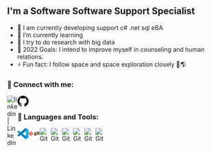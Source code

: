 ## I'm a Software Software Support Specialist
- 🔭 I am currently developing support c# .net sql eBA
- 🌱 I’m currently learning
- 🤔 I try to do research with big data
- 🥅 2022 Goals: I intend to improve myself in counseling and human relations.
- ⚡ Fun fact: I follow space and space exploration closely 🚀🌎



### 📩 Connect with me:

[<img align="left" alt="linkedin | LinkedIn" width="24px" src="https://raw.githubusercontent.com/peterthehan/peterthehan/master/assets/linkedin.svg" />](https://www.linkedin.com/in/yunusdemirtas/)
[<img align="left" alt="GitHub" width="26px" src="https://raw.githubusercontent.com/github/explore/78df643247d429f6cc873026c0622819ad797942/topics/github/github.png" />](https://github.com/yunusdemirtas)


<br />

### 🔧 Languages and Tools:

<img align="left" alt="Visual Studio Code" width="26px" src="https://raw.githubusercontent.com/github/explore/80688e429a7d4ef2fca1e82350fe8e3517d3494d/topics/visual-studio-code/visual-studio-code.png" />
<img align="left" alt="Git" width="26px" src="https://raw.githubusercontent.com/github/explore/80688e429a7d4ef2fca1e82350fe8e3517d3494d/topics/git/git.png" />
<img align="left" alt="Git" width="26px" src="https://cdn.icon-icons.com/icons2/2415/PNG/512/csharp_original_logo_icon_146578.png" />
<img align="left" alt="Git" width="26px" src="https://cdn.iconscout.com/icon/free/png-256/microsoft-dot-net-1-1175179.png" />
<img align="left" alt="Git" width="26px" src="https://progsoft.net/images/c-programming-language--icon-0f4a739c8ab9863270b6d7b75ed09df02d5d5128.png" />
<img align="left" alt="Git" width="26px" src="https://albasoft.com.tr/wp-content/uploads/2022/01/sqlserver.png" />
<img align="left" alt="Git" width="26px" src="https://pbs.twimg.com/profile_images/1473756532827246593/KRgw2UkV_400x400.jpg" />
<img align="left" alt="Git" width="26px" src="https://media-exp1.licdn.com/dms/image/C4D0BAQHL5tOv_WKEgA/company-logo_200_200/0/1519922033288?e=2147483647&v=beta&t=9IWmgHLUb5r4K-AZolidtzfPE5PFMwLgQFkpsJsqPfc" />

<br />
